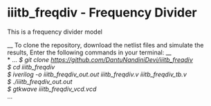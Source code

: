 # iiitb_freqdiv - Frequency Divider
This is a frequency divider model

__ To clone the repository, download the netlist files and simulate the results, Enter the following commands in your terminal: __ <br />*
...
*$ git clone https://github.com/DantuNandiniDevi/iiitb_freqdiv <br />
 $ cd iiitb_freqdiv <br />
 $ iverilog -o iiitb_freqdiv_out.out iiitb_freqdiv.v iiitb_freqdiv_tb.v <br />
 $ ./iiitb_freqdiv_out.out <br />
 $ gtkwave iiitb_freqdiv_vcd.vcd <br />*
...

